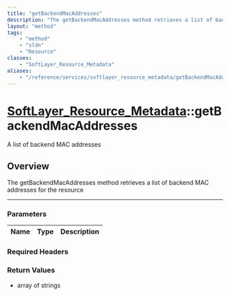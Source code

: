 ```yaml
---
title: "getBackendMacAddresses"
description: "The getBackendMacAddresses method retrieves a list of backend MAC addresses for the resource"
layout: "method"
tags:
    - "method"
    - "sldn"
    - "Resource"
classes:
    - "SoftLayer_Resource_Metadata"
aliases:
    - "/reference/services/softlayer_resource_metadata/getBackendMacAddresses"
---
```

# [SoftLayer_Resource_Metadata](/reference/services/SoftLayer_Resource_Metadata)::getBackendMacAddresses


A list of backend MAC addresses


## Overview 
The getBackendMacAddresses method retrieves a list of backend MAC addresses for the resource

-----

### Parameters 
|Name | Type | Description |
| --- | --- | --- |


### Required Headers


### Return Values
* array of strings




